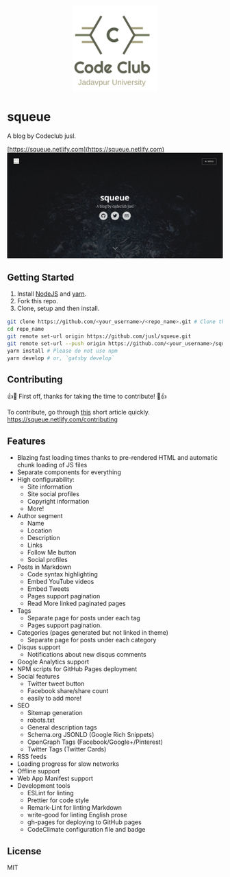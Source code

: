 <div align="center">
  <img src="static/logos/logo-1024.png" alt="Logo" width='200px' height='200px'/>
</div>

# squeue

A blog by Codeclub jusl.

[https://squeue.netlify.com](https://squeue.netlify.com)
![Blog screenshot](docs/screenshot.png)

## Getting Started

1. Install [NodeJS](https://nodejs.org/en/download/) and [yarn](https://yarnpkg.com/lang/en/docs/install/).
2. Fork this repo.
3. Clone, setup and then install.

```sh
git clone https://github.com/<your_username>/<repo_name>.git # Clone the project
cd repo_name
git remote set-url origin https://github.com/jusl/squeue.git
git remote set-url --push origin https://github.com/<your_username>/squeue.git
yarn install # Please do not use npm
yarn develop # or, `gatsby develop`
```

## Contributing

👍🎉 First off, thanks for taking the time to contribute! 🎉👍

To contribute, go through [this](https://squeue.netlify.com/contributing) short article quickly. https://squeue.netlify.com/contributing

## Features

- Blazing fast loading times thanks to pre-rendered HTML and automatic chunk loading of JS files
- Separate components for everything
- High configurability:
  - Site information
  - Site social profiles
  - Copyright information
  - More!
- Author segment
  - Name
  - Location
  - Description
  - Links
  - Follow Me button
  - Social profiles
- Posts in Markdown
  - Code syntax highlighting
  - Embed YouTube videos
  - Embed Tweets
  - Pages support pagination
  - Read More linked paginated pages
- Tags
  - Separate page for posts under each tag
  - Pages support pagination.
- Categories (pages generated but not linked in theme)
  - Separate page for posts under each category
- Disqus support
  - Notifications about new disqus comments
- Google Analytics support
- NPM scripts for GitHub Pages deployment
- Social features
  - Twitter tweet button
  - Facebook share/share count
  - easily to add more!
- SEO
  - Sitemap generation
  - robots.txt
  - General description tags
  - Schema.org JSONLD (Google Rich Snippets)
  - OpenGraph Tags (Facebook/Google+/Pinterest)
  - Twitter Tags (Twitter Cards)
- RSS feeds
- Loading progress for slow networks
- Offline support
- Web App Manifest support
- Development tools
  - ESLint for linting
  - Prettier for code style
  - Remark-Lint for linting Markdown
  - write-good for linting English prose
  - gh-pages for deploying to GitHub pages
  - CodeClimate configuration file and badge

## License

MIT
